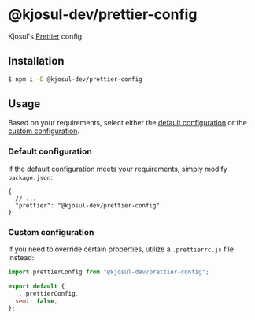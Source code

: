 # @kjosul-dev/prettier-config

Kjosul's [Prettier](https://prettier.io) config.

## Installation

```sh
$ npm i -D @kjosul-dev/prettier-config
```

## Usage

Based on your requirements, select either the [default configuration](#default-configuration) or the [custom configuration](#custom-configuration).

### Default configuration

If the default configuration meets your requirements, simply modify `package.json`:

```jsonc
{
  // ...
  "prettier": "@kjosul-dev/prettier-config"
}
```

### Custom configuration

If you need to override certain properties, utilize a `.prettierrc.js` file instead:

```js
import prettierConfig from "@kjosul-dev/prettier-config";

export default {
  ...prettierConfig,
  semi: false,
};
```